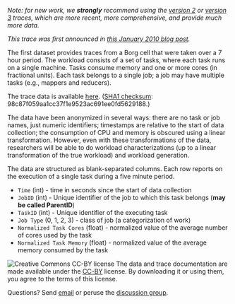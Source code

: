 *Note: for new work, we **strongly** recommend using the [version 2](ClusterData2011_2.md) or [version 3](ClusterData2019.md) traces, which are more recent, more comprehensive, and provide much more data.*

_This trace was first announced in [this January 2010 blog post](https://ai.googleblog.com/2010/01/google-cluster-data.html)._

The first dataset provides traces from a Borg cell that were taken over a 7 hour
period. The workload consists of a set of tasks, where each task runs on a
single machine. Tasks consume memory and one or more cores (in fractional
units). Each task belongs to a single job; a job may have multiple tasks (e.g.,
mappers and reducers).

The trace data is available
[here](http://commondatastorage.googleapis.com/clusterdata-misc/google-cluster-data-1.csv.gz).
([SHA1 checksum](http://en.wikipedia.org/wiki/SHA-1#Data_Integrity):
98c87f059aa1cc37f1e9523ac691ee0fd5629188.)

The data have been anonymized in several ways: there are no task or job names,
just numeric identifiers; timestamps are relative to the start of data
collection; the consumption of CPU and memory is obscured using a linear
transformation. However, even with these transformations of the data,
researchers will be able to do workload characterizations (up to a linear
transformation of the true workload) and workload generation.

The data are structured as blank-separated columns. Each row reports on the
execution of a single task during a five minute period.

  * `Time` (int) - time in seconds since the start of data collection
  * `JobID` (int) - Unique identifier of the job to which this task belongs (**may be called ParentID**)
  * `TaskID` (int) - Unique identifier of the executing task
  * `Job Type` (0, 1, 2, 3) - class of job (a categorization of work)
  * `Normalized Task Cores` (float) - normalized value of the average number of cores used by the task
  * `Normalized Task Memory` (float) - normalized value of the average memory consumed by the task

![Creative Commons CC-BY license](https://i.creativecommons.org/l/by/4.0/88x31.png)
The data and trace documentation are made available under the
[CC-BY](https://creativecommons.org/licenses/by/4.0/) license.
By downloading it or using them, you agree to the terms of this license.

Questions? Send [email](mailto:googleclusterdata-discuss@googlegroups.com)
or peruse the 
[discussion group](http://groups.google.com/group/googleclusterdata-discuss).
